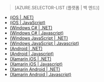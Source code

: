 ﻿> [AZURE.SELECTOR-LIST (플랫폼 | 백 엔드)]
- [(iOS | .NET)](/ko-kr/documentation/articles/mobile-services-dotnet-backend-ios-get-started-push/)
- [(iOS | JavaScript)](/ko-kr/documentation/articles/mobile-services-javascript-backend-ios-get-started-push/)
- [(Windows C# | .NET)](/ko-kr/documentation/articles/mobile-services-dotnet-backend-windows-universal-dotnet-get-started-push/)
- [(Windows C# | Javascript)](/ko-kr/documentation/articles/mobile-services-javascript-backend-windows-universal-dotnet-get-started-push/)
- [(Windows JavaScript | .NET)](/ko-kr/documentation/articles/mobile-services-dotnet-backend-windows-universal-javascript-get-started-push/)
- [(Windows JavaScript | Javascript)](/ko-kr/documentation/articles/mobile-services-javascript-backend-windows-universal-javascript-get-started-push/)
- [(Android | .NET)](/ko-kr/documentation/articles/mobile-services-dotnet-backend-android-get-started-push/)
- [(Android | Javascript)](/ko-kr/documentation/articles/mobile-services-javascript-backend-android-get-started-push/)
- [(Xamarin iOS | .NET)](/ko-kr/documentation/articles/mobile-services-dotnet-backend-xamarin-ios-get-started-push/)
- [(Xamarin iOS | Javascript)](/ko-kr/documentation/articles/partner-xamarin-mobile-services-ios-get-started-push/)
- [(Xamarin Android | .NET)](/ko-kr/documentation/articles/mobile-services-dotnet-backend-xamarin-android-get-started-push/)
- [(Xamarin Android | Javascript)](/ko-kr/documentation/articles/partner-xamarin-mobile-services-android-get-started-push/)

<!--HONumber=42-->
